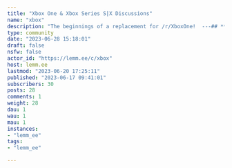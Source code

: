 ```yaml
---
title: "Xbox One & Xbox Series S|X Discussions" 
name: "xbox"
description: "The beginnings of a replacement for /r/XboxOne!  ---## **Rules**- Don't be a jerk- Keep posts on topic (Xbox One/S/X, Xbox Series S/X). Sometimes, we talk about cross platform games here, that's okay!- No Self-Promo please! (As cool as your last Overwatch or Warzone montage is, this isn't the place for it!)- Memes are totally welcome, as long as they are related to Xbox in some way- When in doubt, err on the side of being kind or not saying anything at all**If you're interested in being a mod or helping to post content, please reach out to me!**"
type: community
date: "2023-06-28 15:18:01"
draft: false
nsfw: false
actor_id: "https://lemm.ee/c/xbox"
host: lemm.ee
lastmod: "2023-06-20 17:25:11"
published: "2023-06-17 09:41:01"
subscribers: 30
posts: 28
comments: 1
weight: 28
dau: 1
wau: 1
mau: 1
instances:
- "lemm_ee"
tags: 
- "lemm_ee"

---
```

